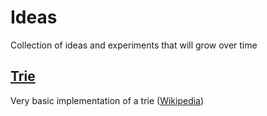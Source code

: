 # Ideas

Collection of ideas and experiments that will grow over time

## [Trie](src/Ideas.Trie)
Very basic implementation of a trie ([Wikipedia][Trie_Wikipedia])

[Trie_Wikipedia]: https://en.wikipedia.org/wiki/Trie